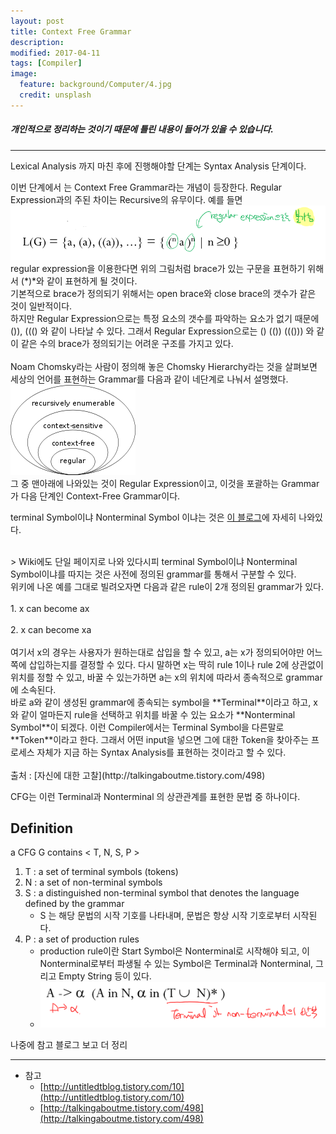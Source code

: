 ```yaml
---
layout: post
title: Context Free Grammar
description:
modified: 2017-04-11
tags: [Compiler]
image:
  feature: background/Computer/4.jpg
  credit: unsplash
---
```

#####  개인적으로 정리하는 것이기 때문에 틀린 내용이 들어가 있을 수 있습니다.
---

Lexical Analysis 까지 마친 후에 진행해야할 단계는 Syntax Analysis 단계이다.

이번 단계에서 는 Context Free Grammar라는 개념이 등장한다.
Regular Expression과의 주된 차이는 Recursive의 유무이다.
예를 들면
![CFG1](/images/compiler/CFG1.png)
regular expression을 이용한다면 위의 그림처럼 brace가 있는 구문을 표현하기 위해서 (\*)\*와 같이 표현하게 될 것이다.<br/>
기본적으로 brace가 정의되기 위해서는 open brace와 close brace의 갯수가 같은 것이 일반적이다.<br/>
하지만 Regular Expression으로는 특정 요소의 갯수를 파악하는 요소가 없기 때문에 ()), ((() 와 같이 나타날 수 있다. 그래서 Regular Expression으로는 () (()) ((())) 와 같이 같은 수의 brace가 정의되기는 어려운 구조를 가지고 있다.<br/>
<br/>
Noam Chomsky라는 사람이 정의해 놓은 Chomsky Hierarchy라는 것을 살펴보면 세상의 언어를 표현하는 Grammar를 다음과 같이 네단계로 나눠서 설명했다.<br/>
![CFG2](/images/compiler/CFG2.png)<br/>
그 중 맨아래에 나와있는 것이 Regular Expression이고, 이것을 포괄하는 Grammar가 다음 단계인 Context-Free Grammar이다.<br/>

terminal Symbol이냐 Nonterminal Symbol 이냐는 것은 [이 블로그](http://talkingaboutme.tistory.com/498)에 자세히 나와있다.<br>

<br/>
> Wiki에도 단일 페이지로 나와 있다시피 terminal Symbol이냐 Nonterminal Symbol이냐를 따지는 것은 사전에 정의된 grammar를 통해서 구분할 수 있다.<br/> 위키에 나온 예를 그대로 빌려오자면 다음과 같은 rule이 2개 정의된 grammar가 있다. <br/><br/>    1. x can become ax <br/> <br/>   2. x can become xa <br/><br/>    여기서 x의 경우는 사용자가 원하는대로 삽입을 할 수 있고, a는 x가 정의되어야만 어느쪽에 삽입하는지를 결정할 수 있다. 다시 말하면 x는 딱히 rule 1이나 rule 2에 상관없이 위치를 정할 수 있고, 바꿀 수 있는가하면 a는 x의 위치에 따라서 종속적으로 grammar에 소속된다. <br/>바로 a와 같이 생성된 grammar에 종속되는 symbol을 **Terminal**이라고 하고, x와 같이 얼마든지 rule을 선택하고 위치를 바꿀 수 있는 요소가 **Nonterminal Symbol**이 되겠다. 이런 Compiler에서는 Terminal Symbol을 다른말로 **Token**이라고 한다. 그래서 어떤 input을 넣으면 그에 대한 Token을 찾아주는 프로세스 자체가 지금 하는 Syntax Analysis를 표현하는 것이라고 할 수 있다.    <br/> <br/>   출처 : [자신에 대한 고찰](http://talkingaboutme.tistory.com/498)

CFG는 이런 Terminal과 Nonterminal 의 상관관계를 표현한 문법 중 하나이다.<br/>

## Definition
a CFG G contains < T, N, S, P >
1. T : a set of terminal symbols (tokens)
2. N : a set of non-terminal symbols
3. S : a distinguished non-terminal symbol that denotes the language defined by the grammar
    - S 는 해당 문법의 시작 기호를 나타내며, 문법은 항상 시작 기호로부터 시작된다.
4. P : a set of production rules
    - production rule이란 Start Symbol은 Nonterminal로 시작해야 되고, 이 Nonterminal로부터 파생될 수 있는 Symbol은 Terminal과 Nonterminal, 그리고 Empty String 등이 있다.
    - ![CFG3](/images/compiler/CFG3.png)

나중에 참고 블로그 보고 더 정리



---
* 참고
    * [http://untitledtblog.tistory.com/10](http://untitledtblog.tistory.com/10)
    * [http://talkingaboutme.tistory.com/498](http://talkingaboutme.tistory.com/498)
